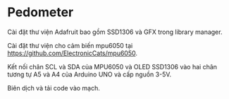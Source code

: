 # Pedometer
Cài đặt thư viện Adafruit bao gồm SSD1306 và GFX trong library manager. 

Cài đặt thư viện cho cảm biến mpu6050 tại https://github.com/ElectronicCats/mpu6050. 

Kết nối chân SCL và SDA của MPU6050 và OLED SSD1306 vào hai chân tương tự A5 và A4 của Arduino UNO và cấp nguồn 3-5V. 

Biên dịch và tải code vào mạch.
